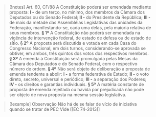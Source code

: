 >[!notes] Art. 60, CF/88
A Constituição poderá ser emendada mediante proposta:
**I -** de um terço, no mínimo, dos membros da Câmara dos Deputados ou do Senado Federal;
**II -** do Presidente da República;
**III -** de mais da metade das Assembléias Legislativas das unidades da Federação, manifestando-se, cada uma delas, pela maioria relativa de seus membros.
**§ 1º** A Constituição não poderá ser emendada na vigência de intervenção federal, de estado de defesa ou de estado de sítio.
**§ 2º** A proposta será discutida e votada em cada Casa do Congresso Nacional, em dois turnos, considerando-se aprovada se obtiver, em ambos, três quintos dos votos dos respectivos membros.
**§ 3º** A emenda à Constituição será promulgada pelas Mesas da Câmara dos Deputados e do Senado Federal, com o respectivo número de ordem.
**§ 4º** Não será objeto de deliberação a proposta de emenda tendente a abolir:
**I -** a forma federativa de Estado;
**II -** o voto direto, secreto, universal e periódico;
**III -** a separação dos Poderes;
**IV -** os direitos e garantias individuais.
**§ 5º** A matéria constante de proposta de emenda rejeitada ou havida por prejudicada não pode ser objeto de nova proposta na mesma sessão legislativa.


>[!example] Observação
Não há de se falar de vício de iniciativa quando se tratar de PEC
Vide [[EC 74-2013]]

